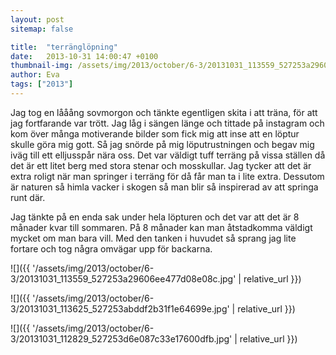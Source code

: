 ```yaml
---
layout: post
sitemap: false

title:  "terränglöpning"
date:   2013-10-31 14:00:47 +0100
thumbnail-img: /assets/img/2013/october/6-3/20131031_113559_527253a29606ee477d08e08c.jpg
author: Eva
tags: ["2013"]
---
```


Jag tog en lååång sovmorgon och tänkte egentligen skita i att träna, för att jag fortfarande var trött. Jag låg i sängen länge och tittade på instagram och kom över många motiverande bilder som fick mig att inse att en löptur skulle göra mig gott. Så jag snörde på mig löputrustningen och begav mig iväg till ett elljusspår nära oss. Det var väldigt tuff terräng på vissa ställen då det är ett litet berg med stora stenar och mosskullar. Jag tycker att det är extra roligt när man springer i terräng för då får man ta i lite extra. Dessutom är naturen så himla vacker i skogen så man blir så inspirerad av att springa runt där.

Jag tänkte på en enda sak under hela löpturen och det var att det är 8 månader kvar till sommaren. På 8 månader kan man åtstadkomma väldigt mycket om man bara vill. Med den tanken i huvudet så sprang jag lite fortare och tog några omvägar upp för backarna.

![]({{ '/assets/img/2013/october/6-3/20131031_113559_527253a29606ee477d08e08c.jpg'  | relative_url }})

![]({{ '/assets/img/2013/october/6-3/20131031_113625_527253abddf2b31f1e64699e.jpg'  | relative_url }})

![]({{ '/assets/img/2013/october/6-3/20131031_112829_527253d6e087c33e17600dfb.jpg'  | relative_url }})

